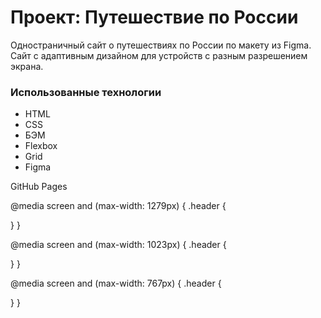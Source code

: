 # Проект: Путешествие по России
Одностраничный сайт о путешествиях по России по макету из Figma.
Сайт с адаптивным дизайном для устройств с разным разрешением экрана.
### Использованные технологии
* HTML
* CSS
* БЭМ
* Flexbox
* Grid
* Figma

GitHub Pages


@media screen and (max-width: 1279px) {
  .header {

  }
}

@media screen and (max-width: 1023px) {
  .header {

  }
}

@media screen and (max-width: 767px) {
  .header {

  }
}
